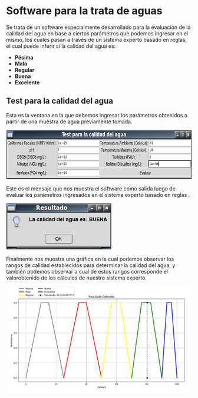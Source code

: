 Software para la trata de aguas
===============================

Se trata de un software especialmente desarrollado para la evaluación de la calidad del agua en base a
ciertos parámetros que podemos ingresar en el mismo, los cuales pasan a través de un sistema experto basado
en reglas, el cual puede inferir si la calidad del agua es:

* **Pésima**
* **Mala**
* **Regular**
* **Buena**
* **Excelente**

Test para la calidad del agua
-----------------------------

Esta es la ventana en la que debemos ingresar los parámetros obtenidos a partir de una muestra de agua
previamente tomada.

<p align="center">
  <img width="697" height="134" src="Test_ver2/images/frame.png">
</p>

Este es el mensaje que nos muestra el software como salida luego de evaluar los parámetros ingresados en el
sistema experto basado en reglas .

![Cuadro de dialogo con el resultado](Test_ver2/images/dialog_message.png)

Finalmente nos muestra una gráfica en la cual podemos observar los rangos de calidad establecidos para
determinar la calidad del agua, y también podemos observar a cual de estos rangos corresponde el valorobtenido de los cálculos de nuestro sistema experto.

![Gráfica que nos muestra el rango al cual pertenece el resultado obtenido previamente](Test_ver2/images/graph.png)

